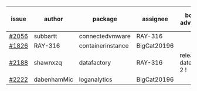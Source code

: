 | issue | author | package | assignee | bot advice | created date of issue | target release date | date from target |
| ------ | ------ | ------ | ------ | ------ | ------ | ------ | :-----: |
| [#2056](https://github.com/Azure/sdk-release-request/issues/2056) | subbartt | connectedvmware | RAY-316 |   | 10-02 | 11-05 |   |
| [#1826](https://github.com/Azure/sdk-release-request/issues/1826) | RAY-316 | containerinstance | BigCat20196 |   | 08-03 | 10-29 |   |
| [#2188](https://github.com/Azure/sdk-release-request/issues/2188) | shawnxzq | datafactory | RAY-316 |   release date < 2 ! <br> | 10-29 | 11-15 | 0 |
| [#2222](https://github.com/Azure/sdk-release-request/issues/2222) | dabenhamMic | loganalytics | BigCat20196 |   | 11-15 | 11-22 |   |
